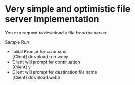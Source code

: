 # Very simple and optimistic file server implementation

You can request to download a file from the server

Sample Run 

- Initial Prompt for command \
[Client] download sun.webp 
- Client will prompt for continuation \
[Client] y 
- Client will prompt for destination file name \
[Client] download.webp 

